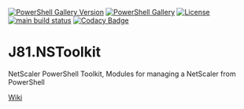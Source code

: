[![PowerShell Gallery Version][psgallery-version-badge]][psgallery]
[![PowerShell Gallery][psgallery-badge]][psgallery]
[![License][license-badge]][license]
[![main build status][appveyor-badge]][appveyor-build]
[![Codacy Badge](https://app.codacy.com/project/badge/Grade/4a76aaa633db4514a29b8800341d1503)](https://app.codacy.com/gh/j81blog/J81.NSToolkit/dashboard?utm_source=gh&utm_medium=referral&utm_content=&utm_campaign=Badge_grade)

# J81.NSToolkit
NetScaler PowerShell Toolkit, Modules for managing a NetScaler from PowerShell

[Wiki](https://github.com/j81blog/J81.NSToolkit/wiki)

[appveyor-badge]: https://img.shields.io/appveyor/ci/j81blog/j81-nstoolkit/main.svg?style=flat-square&logo=appveyor
[appveyor-build]: https://ci.appveyor.com/project/j81blog/j81-nstoolkit
[psgallery-badge]: https://img.shields.io/powershellgallery/dt/J81.NSToolKit.svg?style=flat-square
[psgallery]: https://www.powershellgallery.com/packages/J81.NSToolKit
[psgallery-version-badge]: https://img.shields.io/powershellgallery/v/J81.NSToolKit.svg?style=flat-square
[psgallery-version]: https://www.powershellgallery.com/packages/J81.NSToolKit
[github-release-badge]: https://img.shields.io/github/release/j81blog/j81-nstoolkit.svg?style=flat-square
[github-release]: https://github.com/j81blog/j81-nstoolkit/releases/latest
[license-badge]: https://img.shields.io/badge/License-MIT-yellow.svg
[license]: https://opensource.org/licenses/MIT